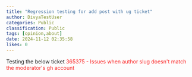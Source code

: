```yaml
---
title: "Regression testing for add post with ug ticket"
author: DivyaTestUser
categories: Public
classification: Public
tags: [opinion,about]
date: 2024-11-12 02:35:58 
likes: 0
---
```


Testing the below ticket 
<span style="color: #fb2424">365375 - Issues when author slug doesn't match the moderator's gh account</span>